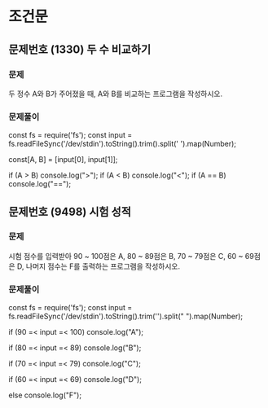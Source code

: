 # 조건문

## 문제번호 (1330) 두 수 비교하기

### 문제
두 정수 A와 B가 주어졌을 때, A와 B를 비교하는 프로그램을 작성하시오.

### 문제풀이
const fs = require('fs');
const input = fs.readFileSync('/dev/stdin').toString().trim().split(' ').map(Number);

const[A, B] = [input[0], input[1]];

if (A > B) console.log(">");
if (A < B) console.log("<");
if (A == B) console.log("==");



## 문제번호 (9498) 시험 성적

### 문제
시험 점수를 입력받아 90 ~ 100점은 A, 80 ~ 89점은 B, 70 ~ 79점은 C, 60 ~ 69점은 D, 나머지 점수는 F를 출력하는 프로그램을 작성하시오.

### 문제풀이
const fs = require('fs');
const input = fs.readFileSync('/dev/stdin').toString().trim('').split(" ").map(Number);

if (90 =< input =< 100) console.log("A");


if (80 =< input =< 89) console.log("B");


if (70 =< input =< 79) console.log("C");


if (60 =< input =< 69) console.log("D");


else console.log("F");
